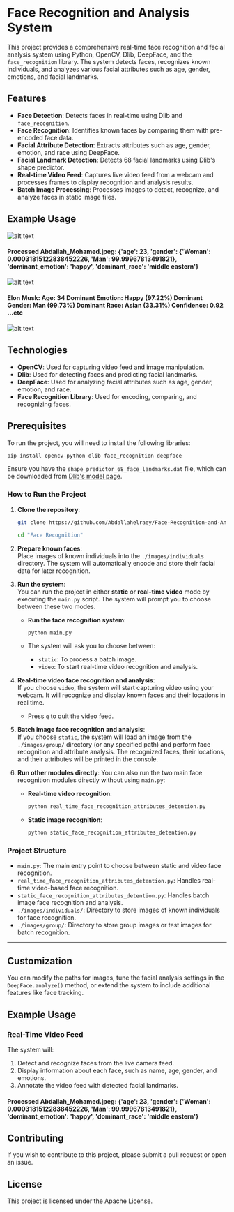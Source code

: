 # Face Recognition and Analysis System

This project provides a comprehensive real-time face recognition and facial analysis system using Python, OpenCV, Dlib, DeepFace, and the `face_recognition` library. The system detects faces, recognizes known individuals, and analyzes various facial attributes such as age, gender, emotions, and facial landmarks.

## Features
- **Face Detection**: Detects faces in real-time using Dlib and `face_recognition`.
- **Face Recognition**: Identifies known faces by comparing them with pre-encoded face data.
- **Facial Attribute Detection**: Extracts attributes such as age, gender, emotion, and race using DeepFace.
- **Facial Landmark Detection**: Detects 68 facial landmarks using Dlib's shape predictor.
- **Real-time Video Feed**: Captures live video feed from a webcam and processes frames to display recognition and analysis results.
- **Batch Image Processing**: Processes images to detect, recognize, and analyze faces in static image files.


## Example Usage
![alt text](images/individuals/Abdallah_Mohamed.jpeg)
#### Processed Abdallah_Mohamed.jpeg: {'age': 23, 'gender': {'Woman': 0.00031815122838452226, 'Man': 99.99967813491821}, 'dominant_emotion': 'happy', 'dominant_race': 'middle eastern'}
![alt text](<images/artifacts/Screenshot 2024-09-26 234743.png>)
#### Elon Musk: Age: 34 Dominant Emotion: Happy (97.22%) Dominant Gender: Man (99.73%) Dominant Race: Asian (33.31%) Confidence: 0.92 ...etc
![alt text](<images/artifacts/that is me.png>)

## Technologies
- **OpenCV**: Used for capturing video feed and image manipulation.
- **Dlib**: Used for detecting faces and predicting facial landmarks.
- **DeepFace**: Used for analyzing facial attributes such as age, gender, emotion, and race.
- **Face Recognition Library**: Used for encoding, comparing, and recognizing faces.
  
## Prerequisites
To run the project, you will need to install the following libraries:

```bash
pip install opencv-python dlib face_recognition deepface
```

Ensure you have the `shape_predictor_68_face_landmarks.dat` file, which can be downloaded from [Dlib's model page](http://dlib.net/files/shape_predictor_68_face_landmarks.dat.bz2).


### How to Run the Project

1. **Clone the repository**:

   ```bash
   git clone https://github.com/Abdallahelraey/Face-Recognition-and-Analysis-System.git
   ```

   ```bash  
   cd "Face Recognition"
   ```

2. **Prepare known faces**:  
   Place images of known individuals into the `./images/individuals` directory. The system will automatically encode and store their facial data for later recognition.

3. **Run the system**:  
   You can run the project in either **static** or **real-time video** mode by executing the `main.py` script. The system will prompt you to choose between these two modes.

   - **Run the face recognition system**:
     ```bash
     python main.py
     ```

   - The system will ask you to choose between:
     - `static`: To process a batch image.
     - `video`: To start real-time video recognition and analysis.

4. **Real-time video face recognition and analysis**:  
   If you choose `video`, the system will start capturing video using your webcam. It will recognize and display known faces and their locations in real time.
   - Press `q` to quit the video feed.

5. **Batch image face recognition and analysis**:  
   If you choose `static`, the system will load an image from the `./images/group/` directory (or any specified path) and perform face recognition and attribute analysis. The recognized faces, their locations, and their attributes will be printed in the console.

6. **Run other modules directly**:
   You can also run the two main face recognition modules directly without using `main.py`:
   - **Real-time video recognition**:
     ```bash
     python real_time_face_recognition_attributes_detention.py
     ```
   - **Static image recognition**:
     ```bash
     python static_face_recognition_attributes_detention.py
     ```

### Project Structure
- `main.py`: The main entry point to choose between static and video face recognition.
- `real_time_face_recognition_attributes_detention.py`: Handles real-time video-based face recognition.
- `static_face_recognition_attributes_detention.py`: Handles batch image face recognition and analysis.
- `./images/individuals/`: Directory to store images of known individuals for face recognition.
- `./images/group/`: Directory to store group images or test images for batch recognition.

--- 


## Customization
You can modify the paths for images, tune the facial analysis settings in the `DeepFace.analyze()` method, or extend the system to include additional features like face tracking.

## Example Usage

### Real-Time Video Feed
The system will:
1. Detect and recognize faces from the live camera feed.
2. Display information about each face, such as name, age, gender, and emotions.
3. Annotate the video feed with detected facial landmarks.

#### Processed Abdallah_Mohamed.jpeg: {'age': 23, 'gender': {'Woman': 0.00031815122838452226, 'Man': 99.99967813491821}, 'dominant_emotion': 'happy', 'dominant_race': 'middle eastern'}


## Contributing
If you wish to contribute to this project, please submit a pull request or open an issue.

## License
This project is licensed under the Apache License.

